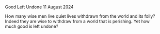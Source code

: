 Good Left Undone
11 August 2024

How many wise men live quiet lives
withdrawn from the world and its folly?
Indeed they are wise to withdraw
from a world that is perishing.
Yet how much good is left undone?